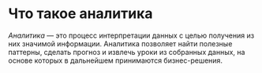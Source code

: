 # Что такое аналитика 

*Аналитика* — это процесс интерпретации данных с целью получения из них значимой информации. Аналитика позволяет найти полезные паттерны, сделать прогноз и извлечь уроки из собранных данных, на основе которых в дальнейшем принимаются бизнес-решения.